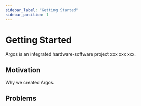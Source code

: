 ```yaml
---
sidebar_label: "Getting Started"
sidebar_position: 1
---
```


# Getting Started

Argos is an integrated hardware-software project xxx xxx xxx.

## Motivation

Why we created Argos.

## Problems
